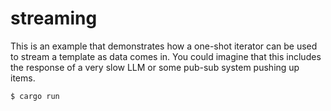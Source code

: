 # streaming

This is an example that demonstrates how a one-shot iterator can be used
to stream a template as data comes in.  You could imagine that this includes
the response of a very slow LLM or some pub-sub system pushing up items.

```console
$ cargo run
```
